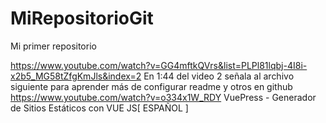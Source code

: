 # MiRepositorioGit
Mi primer repositorio

https://www.youtube.com/watch?v=GG4mftkQVrs&list=PLPl81lqbj-4I8i-x2b5_MG58tZfgKmJls&index=2
En 1:44 del video 2 señala al archivo siguiente para aprender más de configurar readme y otros en github
https://www.youtube.com/watch?v=o334x1W_RDY
VuePress - Generador de Sitios Estáticos con VUE JS[ ESPAÑOL ]

